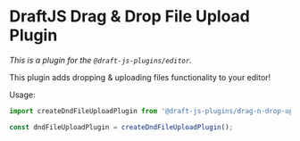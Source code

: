 # DraftJS Drag & Drop File Upload Plugin

_This is a plugin for the `@draft-js-plugins/editor`._

This plugin adds dropping & uploading files functionality to your editor!

Usage:

```js
import createDndFileUploadPlugin from '@draft-js-plugins/drag-n-drop-upload';

const dndFileUploadPlugin = createDndFileUploadPlugin();
```
